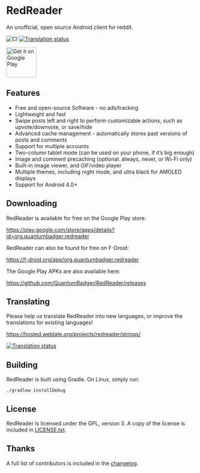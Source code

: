 RedReader
=========

An unofficial, open source Android client for reddit.

![CI](https://github.com/QuantumBadger/RedReader/workflows/CI/badge.svg?branch=master)
[![Translation status](https://hosted.weblate.org/widgets/redreader/-/svg-badge.svg)](https://hosted.weblate.org/engage/redreader/?utm_source=widget)

[<img src="https://play.google.com/intl/en_us/badges/images/generic/en_badge_web_generic.png"
      alt="Get it on Google Play"
      height="80">](https://play.google.com/store/apps/details?id=org.quantumbadger.redreader)

Features
--------

* Free and open-source Software - no ads/tracking
* Lightweight and fast
* Swipe posts left and right to perform customizable actions, such as upvote/downvote, or save/hide
* Advanced cache management - automatically stores past versions of posts and comments
* Support for multiple accounts
* Two-column tablet mode (can be used on your phone, if it’s big enough)
* Image and comment precaching (optional: always, never, or Wi-Fi only)
* Built-in image viewer, and GIF/video player
* Multiple themes, including night mode, and ultra black for AMOLED displays
* Support for Android 4.0+


Downloading
-----------

RedReader is available for free on the Google Play store:

https://play.google.com/store/apps/details?id=org.quantumbadger.redreader

RedReader can also be found for free on F-Droid:

https://f-droid.org/app/org.quantumbadger.redreader

The Google Play APKs are also available here:

https://github.com/QuantumBadger/RedReader/releases


Translating
-----------

Please help us translate RedReader into new languages, or improve the translations for existing languages!

https://hosted.weblate.org/projects/redreader/strings/

[![Translation status](https://hosted.weblate.org/widgets/redreader/-/287x66-grey.png)](https://hosted.weblate.org/engage/redreader/?utm_source=widget)


Building
--------

RedReader is built using Gradle. On Linux, simply run:

    ./gradlew installDebug


License
-------

RedReader is licensed under the GPL, version 3. A copy of the license is
included in [LICENSE.txt](LICENSE.txt).


Thanks
------

A full list of contributors is included in the [changelog](assets/changelog.txt).
